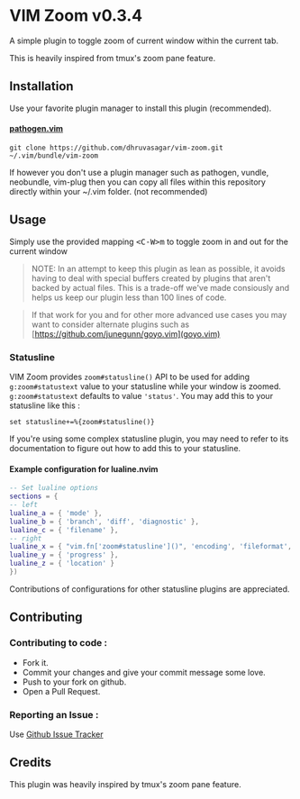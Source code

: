 # VIM Zoom v0.3.4

A simple plugin to toggle zoom of current window within the current tab.

This is heavily inspired from tmux's zoom pane feature.

## Installation

Use your favorite plugin manager to install this plugin (recommended).

#### [pathogen.vim](https://github.com/tpope/vim-pathogen)

```
git clone https://github.com/dhruvasagar/vim-zoom.git ~/.vim/bundle/vim-zoom
```

If however you don't use a plugin manager such as pathogen, vundle, neobundle,
vim-plug then you can copy all files within this repository directly within
your ~/.vim folder. (not recommended)

## Usage

Simply use the provided mapping <kbd>\<C-W>m</kbd> to toggle zoom in and out
for the current window

> NOTE: In an attempt to keep this plugin as lean as possible, it avoids
> having to deal with special buffers created by plugins that aren't backed by
> actual files. This is a trade-off we've made consiously and helps us keep
> our plugin less than 100 lines of code.

> If that work for you and for other more advanced use cases you may want to
> consider alternate plugins such as [https://github.com/junegunn/goyo.vim](goyo.vim)

### Statusline

VIM Zoom provides `zoom#statusline()` API to be used for adding
`g:zoom#statustext` value to your statusline while your window is zoomed.
`g:zoom#statustext` defaults to value `'status'`. You may add this to your
statusline like this :

`set statusline+=%{zoom#statusline()}`

If you're using some complex statusline plugin, you may need to refer to its
documentation to figure out how to add this to your statusline.

#### Example configuration for lualine.nvim

```lua
-- Set lualine options
sections = {
-- left
lualine_a = { 'mode' },
lualine_b = { 'branch', 'diff', 'diagnostic' },
lualine_c = { 'filename' },
-- right
lualine_x = { "vim.fn['zoom#statusline']()", 'encoding', 'fileformat', 'filetype' },
lualine_y = { 'progress' },
lualine_z = { 'location' }
})
```

Contributions of configurations for other statusline plugins are appreciated.

## Contributing

### Contributing to code :

- Fork it.
- Commit your changes and give your commit message some love.
- Push to your fork on github.
- Open a Pull Request.

### Reporting an Issue :

Use <a href="https://github.com/dhruvasagar/vim-zoom/issues">Github Issue
Tracker</a>

## Credits

This plugin was heavily inspired by tmux's zoom pane feature.
